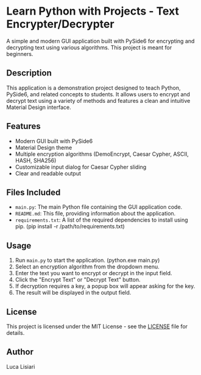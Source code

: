 # Learn Python with Projects - Text Encrypter/Decrypter

A simple and modern GUI application built with PySide6 for encrypting and decrypting text using various algorithms. This project is meant for beginners.


## Description

This application is a demonstration project designed to teach Python, PySide6, and related concepts to students. It allows users to encrypt and decrypt text using a variety of methods and features a clean and intuitive Material Design interface.

## Features

*   Modern GUI built with PySide6
*   Material Design theme
*   Multiple encryption algorithms (DemoEncrypt, Caesar Cypher, ASCII, HASH, SHA256)
*   Customizable input dialog for Caesar Cypher sliding
*   Clear and readable output

## Files Included

*   `main.py`: The main Python file containing the GUI application code.
*   `README.md`: This file, providing information about the application.
*   `requirements.txt`: A list of the required dependencies to install using pip.
     (pip install -r /path/to/requirements.txt)

## Usage

1.  Run `main.py` to start the application. (python.exe main.py)
2.  Select an encryption algorithm from the dropdown menu.
3.  Enter the text you want to encrypt or decrypt in the input field.
4.  Click the "Encrypt Text" or "Decrypt Text" button.
5.  If decryption requires a key, a popup box will appear asking for the key.
6.  The result will be displayed in the output field.

## License

This project is licensed under the MIT License - see the [LICENSE](LICENSE) file for details.

## Author

Luca Lisiari
